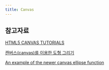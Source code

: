 ```yaml
---
title: Canvas
---
```

## 참고자료

[HTML5 CANVAS TUTORIALS](https://www.html5canvastutorials.com)

[캔버스(canvas)를 이용한 도형 그리기
](https://developer.mozilla.org/ko/docs/Web/HTML/Canvas/Tutorial/Drawing_shapes)

[An example of the newer canvas ellipse function](https://www.rgraph.net/blog/html5-canvas-ellipse.html)
